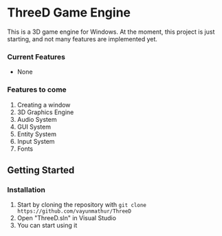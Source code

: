 # ThreeD Game Engine
This is a 3D game engine for Windows. At the moment, this project is just starting, and not many features are implemented yet.
### Current Features
* None

### Features to come
1. Creating a window
2. 3D Graphics Engine
3. Audio System
4. GUI System
5. Entity System
6. Input System
7. Fonts

## Getting Started
### Installation
1. Start by cloning the repository with `git clone https://github.com/vayunmathur/ThreeD`
2. Open "ThreeD.sln" in Visual Studio
3. You can start using it

